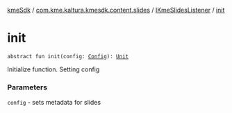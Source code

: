 [kmeSdk](../../index.md) / [com.kme.kaltura.kmesdk.content.slides](../index.md) / [IKmeSlidesListener](index.md) / [init](./init.md)

# init

`abstract fun init(config: `[`Config`](../-kme-slides-view/-config/index.md)`): `[`Unit`](https://kotlinlang.org/api/latest/jvm/stdlib/kotlin/-unit/index.html)

Initialize function. Setting config

### Parameters

`config` - sets metadata for slides